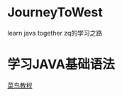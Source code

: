 # JourneyToWest
learn java together
zq的学习之路
# 学习JAVA基础语法
[菜鸟教程](https://www.runoob.com/java/java-tutorial.html)
